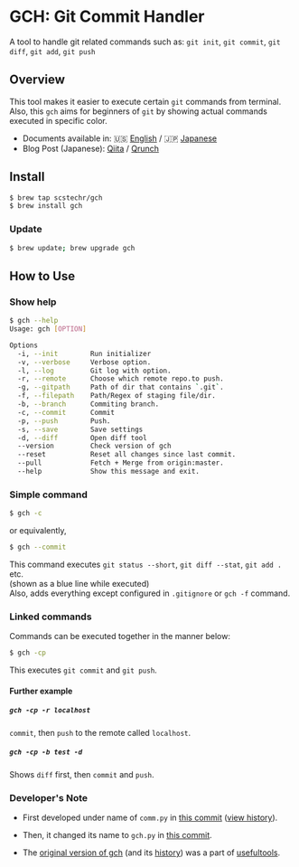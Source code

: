 # GCH: Git Commit Handler
A tool to handle git related commands such as: `git init`, `git commit`, `git diff`, `git add`, `git push`

## Overview
This tool makes it easier to execute certain `git` commands from terminal. Also, this `gch` aims for beginners of `git` by showing actual commands executed in specific color.

- Documents available in: :us: [English](doc/gch_doc_en.md) / :jp: [Japanese](doc/gch_doc_jp.md)
- Blog Post (Japanese): [Qiita](https://qiita.com/Scstechr/items/53e3e326c4caa6dc2307) / [Qrunch](https://scstechr.qrunch.io/entries/Jmdclx72XYk2F5Pa)

## Install

```bash
$ brew tap scstechr/gch
$ brew install gch
```
### Update

```bash
$ brew update; brew upgrade gch
```
## How to Use

### Show help

```bash
$ gch --help
Usage: gch [OPTION]

Options
  -i, --init        Run initializer
  -v, --verbose     Verbose option.
  -l, --log         Git log with option.
  -r, --remote      Choose which remote repo.to push.
  -g, --gitpath     Path of dir that contains `.git`.
  -f, --filepath    Path/Regex of staging file/dir.
  -b, --branch      Commiting branch.
  -c, --commit      Commit
  -p, --push        Push.
  -s, --save        Save settings
  -d, --diff        Open diff tool
  --version         Check version of gch
  --reset           Reset all changes since last commit.
  --pull            Fetch + Merge from origin:master.
  --help            Show this message and exit.
```
### Simple command

```bash
$ gch -c
```

or equivalently,

```bash
$ gch --commit
```

This command executes `git status --short`, `git diff --stat`, `git add .` etc.  
(shown as a blue line while executed)  
Also, adds everything except configured in `.gitignore` or `gch -f` command.  

### Linked commands

Commands can be executed together in the manner below:

```bash
$ gch -cp
```

This executes `git commit` and `git push`.

#### Further example

##### `gch -cp -r localhost`
`commit`, then `push` to the remote called `localhost`.
##### `gch -cp -b test -d`
Shows `diff` first, then `commit` and `push`.

### Developer's Note

- First developed under name of `comm.py` in [this commit](https://github.com/Scstechr/usefultools/commit/a24a413469f3a85c7325b09281fada7e3f031aa7#diff-e39ecf62d7a2fafe884171d619b2030c) ([view history](https://github.com/Scstechr/usefultools/commits/b66ba9beaf659d786e4897c3624e9e9b2facff43/comm.py)).
- Then, it changed its name to `gch.py` in [this commit](https://github.com/Scstechr/usefultools/commit/b66ba9beaf659d786e4897c3624e9e9b2facff43#diff-e39ecf62d7a2fafe884171d619b2030c).

- The [original version of gch](https://github.com/Scstechr/usefultools/blob/master/gch.py) (and its [history](https://github.com/Scstechr/usefultools/commits/master/gch.py)) was a part of [usefultools](https://github.com/Scstechr/usefultools).


